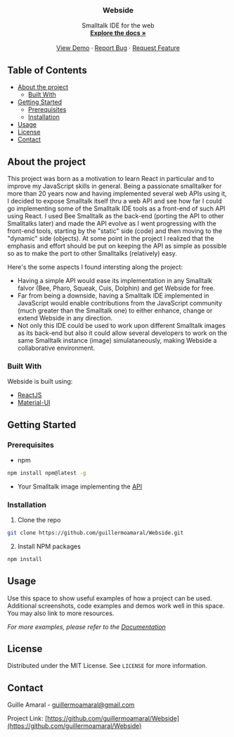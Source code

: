 <!-- PROJECT LOGO -->
<br />
<p align="center">
  <h3 align="center">Webside</h3>

  <p align="center">
    Smalltalk IDE for the web
    <br />
    <a href="https://github.com/othneildrew/Best-README-Template"><strong>Explore the docs »</strong></a>
    <br />
    <br />
    <a href="https://github.com/guillermoamaral/Webside">View Demo</a>
    ·
    <a href="https://github.com/guillermoamaral/Webside">Report Bug</a>
    ·
    <a href="https://github.com/guillermoamaral/Webside">Request Feature</a>
  </p>
</p>

<!-- TABLE OF CONTENTS -->
## Table of Contents

* [About the project](#about-the-project)
  * [Built With](#built-with)
* [Getting Started](#getting-started)
  * [Prerequisites](#prerequisites)
  * [Installation](#installation)
* [Usage](#usage)
* [License](#license)
* [Contact](#contact)

<!-- ABOUT THE PROJECT -->
## About the project
This project was born as a motivation to learn React in particular and to improve my JavaScript skills in general.
Being a passionate smalltalker for more than 20 years now and having implemented several web APIs using it, I decided to expose Smalltalk itself thru a web API and see how far I could go implementing some of the Smalltalk IDE tools as a front-end of such API using React.
I used Bee Smalltalk as the back-end (porting the API to other Smalltalks later) and made the API evolve as I went progressing with the front-end tools, starting by the "static" side (code) and then moving to the "dynamic" side (objects).
At some point in the project I realized that the emphasis and effort should be put on keeping the API as simple as possible so as to make the port to other Smalltalks (relatively) easy.

Here's the some aspects I found intersting along the project:
* Having a simple API would ease its implementation in any Smalltalk falvor (Bee, Pharo, Squeak, Cuis, Dolphin) and get Webside for free.
* Far from being a downside, having a Smalltalk IDE implemented in JavaScript would enable contributions from the JavaScript community (much greater than the Smalltalk one) to either enhance, change or extend Webside in any direction.
* Not only this IDE could be used to work upon different Smalltalk images as its back-end but also it could allow several developers to work on the same Smalltalk instance (image) simulataneously, making Webside a collaborative environment.


### Built With
Webside is built using:
* [ReactJS](https://reactjs.org)
* [Material-UI](https://material-ui.com)

<!-- GETTING STARTED -->
## Getting Started

### Prerequisites

* npm
```sh
npm install npm@latest -g
```

* Your Smalltalk image implementing the [API](api/code/classes)

### Installation

1. Clone the repo
```sh
git clone https://github.com/guillermoamaral/Webside.git
```
2. Install NPM packages
```sh
npm install
```

<!-- USAGE EXAMPLES -->
## Usage

Use this space to show useful examples of how a project can be used. Additional screenshots, code examples and demos work well in this space. You may also link to more resources.

_For more examples, please refer to the [Documentation](https://example.com)_


<!-- LICENSE -->
## License

Distributed under the MIT License. See `LICENSE` for more information.



<!-- CONTACT -->
## Contact

Guille Amaral - guillermoamaral@gmail.com

Project Link: [https://github.com/guillermoamaral/Webside](https://github.com/guillermoamaral/Webside)






<!-- MARKDOWN LINKS & IMAGES -->
<!-- https://www.markdownguide.org/basic-syntax/#reference-style-links -->
[contributors-shield]: https://img.shields.io/github/contributors/othneildrew/Best-README-Template.svg?style=flat-square
[contributors-url]: https://github.com/othneildrew/Best-README-Template/graphs/contributors
[forks-shield]: https://img.shields.io/github/forks/othneildrew/Best-README-Template.svg?style=flat-square
[forks-url]: https://github.com/othneildrew/Best-README-Template/network/members
[stars-shield]: https://img.shields.io/github/stars/othneildrew/Best-README-Template.svg?style=flat-square
[stars-url]: https://github.com/othneildrew/Best-README-Template/stargazers
[issues-shield]: https://img.shields.io/github/issues/othneildrew/Best-README-Template.svg?style=flat-square
[issues-url]: https://github.com/othneildrew/Best-README-Template/issues
[license-shield]: https://img.shields.io/github/license/othneildrew/Best-README-Template.svg?style=flat-square
[license-url]: https://github.com/othneildrew/Best-README-Template/blob/master/LICENSE.txt
[linkedin-shield]: https://img.shields.io/badge/-LinkedIn-black.svg?style=flat-square&logo=linkedin&colorB=555
[linkedin-url]: https://linkedin.com/in/othneildrew
[product-screenshot]: images/screenshot.png

